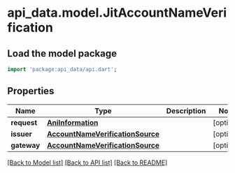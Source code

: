 # api_data.model.JitAccountNameVerification

## Load the model package
```dart
import 'package:api_data/api.dart';
```

## Properties
Name | Type | Description | Notes
------------ | ------------- | ------------- | -------------
**request** | [**AniInformation**](AniInformation.md) |  | [optional] 
**issuer** | [**AccountNameVerificationSource**](AccountNameVerificationSource.md) |  | [optional] 
**gateway** | [**AccountNameVerificationSource**](AccountNameVerificationSource.md) |  | [optional] 

[[Back to Model list]](../README.md#documentation-for-models) [[Back to API list]](../README.md#documentation-for-api-endpoints) [[Back to README]](../README.md)


